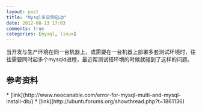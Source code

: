 ```yaml
---
layout: post
title: "Mysql多实例启动"
date: 2012-08-13 17:03
comments: true
categories: [mysql, linux]
---
```


当开发与生产环境在同一台机器上，或需要在一台机器上部署多套测试环境时，往往需要同时起多个mysqld进程，最近帮测试搭环境的时候就碰到了这样的问题。

<h2 id="mysql_refer">参考资料</h2>
* [link](http://www.neocanable.com/error-for-mysql-multi-and-mysql-install-db/)
* [link](http://ubuntuforums.org/showthread.php?t=1861136)
